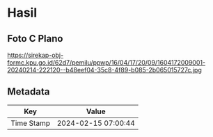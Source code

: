 # Hasil

## Foto C Plano

https://sirekap-obj-formc.kpu.go.id/62d7/pemilu/ppwp/16/04/17/20/09/1604172009001-20240214-222120--b48eef04-35c8-4f89-b085-2b065015727c.jpg


## Metadata

| Key        | Value               |
| ---------- | ------------------- |
| Time Stamp | 2024-02-15 07:00:44 |



